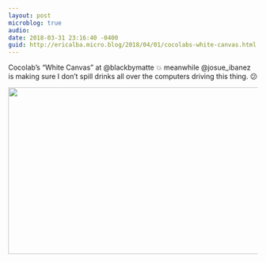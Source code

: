 ```yaml
---
layout: post
microblog: true
audio: 
date: 2018-03-31 23:16:40 -0400
guid: http://ericalba.micro.blog/2018/04/01/cocolabs-white-canvas.html
---
```

Cocolab’s “White Canvas” at @blackbymatte 💥 meanwhile @josue_ibanez is making sure I don’t spill drinks all over the computers driving this thing. 😕

<img src="http://micro.ericalba.com/uploads/2018/82136c61b8.jpg" width="600" height="337" />
